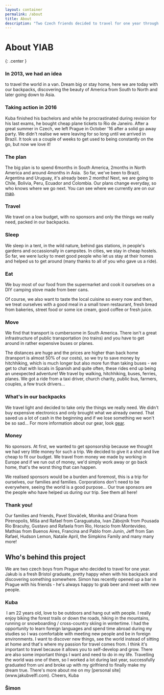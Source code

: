 ```yaml
---
layout: container
permalink: /about
title: About
description: "Two Czech friends decided to travel for one year through South America and Asia, living out of their backpacks. Find out all about this backpacking journey and the guys behind it on this page."
---
```

# About YIAB
{: .center }

### In 2013, we had an idea
to travel the world in a van. Dream big or stay home, here we are today with our backpacks, discovering the beauty of America from South to North and later going down to Asia.

### Taking action in 2016
Kuba finished his bachelors and while he procrastinated during revision for his last exams, he bought cheap plane tickets to Rio de Janeiro. After a great summer in Czech, we left Prague in October '16 after a solid go away party. We didn't realise we were leaving for so long until we arrived in Brazil. It took us a couple of weeks to get used to being constantly on the go, but now we love it!

### The plan
The big plan is to spend 6months in South America, 2months in North America and around 4months in Asia.
<img data-src="/assets/jpegs/plan_map.png" class="img-responsive center-block lazyload">
So far, we've been to Brazil, Argentina and Uruguay, it's already been 2 months! Next, we are going to Chile, Bolivia, Peru, Ecuador and Colombia. Our plans change everyday, so who knows where we go next. You can see where we currently are on our [map](/map).

### Travel

We travel on a low budget, with no sponsors and only the things we really need, packed in our backpacks.

### Sleep
We sleep in a tent, in the wild nature, behind gas stations, in people's gardens and occassionally in campsites. In cities, we stay in cheap hostels. So far, we were lucky to meet good people who let us stay at their homes and helped us to get around (many thanks to all of you who gave us a ride).

### Eat
We buy most of our food from the supermarket and cook it ourselves on a DIY camping stove made from beer cans.

Of course, we also want to taste the local cuisine so every now and then, we treat ourselves with a good meal in a small town restaurant, fresh bread from bakeries, street food or some ice cream, good coffee or fresh juice.

### Move
We find that transport is cumbersome in South America. There isn't a great infrastructure of public transportation (no trains) and you have to get around in rather expensive buses or planes.

The distances are huge and the prices are higher than back home (transport is almost 50% of our costs), so we try to save money by hitchhiking, which is much longer but also more fun than taking buses - we get to chat with locals in Spanish and quite often, these rides end up being an unexpected adventure! We travel by walking, hitchhiking, buses, ferries, planes. We got a ride from a taxi driver, church charity, public bus, farmers, couples, a few truck drivers...

### What's in our backpacks
We travel light and decided to take only the things we really need. We didn't buy expensive electronics and only brought what we already owned. That saved us a lot of cash in the beginning and if we lose something we won't be so sad... For more information about our gear, look [gear](/gear).


### Money
No sponsors. At first, we wanted to get sponsorship because we thought we had very little money for such a trip. We decided to give it a shot and live cheap to fit our budget. We travel from money we made by working in Europe and if we run out of money, we'd simply work away or go back home, that's the worst thing that can happen.

We realised sponsors would be a burden and foremost, this is a trip for ourselves, our families and families. Corporations don't need to be everywhere, seeing the world is a good purpose... Our true sponsors are the people who have helped us during our trip. See them all here!

### Thank you!

Our families and friends, Pavel Slováček, Monika and Oriana from Pirenopolis, Míša and Rafael from Caraguatuba, Ivan Zábojník from Pousada Rio Bracuhy, Gustavo and Rafaela from Rio, Horacio from Montevideo, Mathias from Buenos Aires, Francina and Pablo from Junín, Jeff from San Rafael, Hudson Lemon, Natalie April, the Simpkins Family and many many more!

## Who's behind this project

We are two czech boys from Prague who decided to travel for one year. Jakub is a fresh Bristol graduate, pretty happy when with his backpack and discovering something somewhere. Simon has recently opened up a bar in Prague with his friends - he's always happy to grab beer and meet with new people.

### Kuba
<img data-src="/assets/jpegs/kuba.jpg" class="img-responsive center-block lazyload">
I am 22 years old, love to be outdoors and hang out with people. I really enjoy biking the forest trails or down the roads, hiking in the mountains, running or snowboarding / cross-country skiing in wintertime.
I had the opportunity to learn foreign languages and spend time abroad during my studies so I was comfortable with meeting new people and be in foreign environments.
I want to discover new things, see the world instead of sitting at home and that's where my passion for travel comes from. I think it's important to travel because it allows you to self-develop and grow.
There are also some important things I want and need to do in my life. Travelling the world was one of them, so I worked a lot during last year, successfully graduated from uni and broke up with my girlfriend to finally make my dream true. There's more about me on my [personal site](www.jakubvelfl.com). Cheers, Kuba

### Šimon
<img data-src="/assets/jpegs/simon.jpg" class="img-responsive center-block lazyload">    
